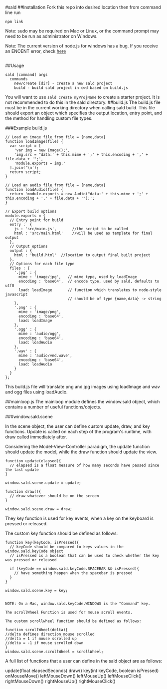 #sald
##Installation
Fork this repo into desired location then from command line run
```
npm link
```
Note: sudo may be required on Mac or Linux, or the command prompt may need to be
run as administrator on Windows.

Note: The current version of node.js for windows has a bug. If you receive an
ENOENT error, check [here](http://stackoverflow.com/questions/25093276/node-js-windows-error-enoent-stat-c-users-rt-appdata-roaming-npm)
##
##Usage
```
sald [command] args
  commands
    new/create [dir] - create a new sald project
    build - build sald project in cwd based on build.js
```
You will want to use `sald create myProjName` to create a starter project. It is not
recommended to do this in the sald directory.
##build.js
The build.js file must be in the current working directory when calling sald build.
This file should export an object which specifies the output location, entry point, and the method for handling custom file types.

###Example build.js
```
// Load an image file from file = {name,data}
function loadImage(file) {
  var script = [
    'var img = new Image();',
    'img.src = "data:' + this.mime + ';' + this.encoding + ',' + file.data + '";',
    'module.exports = img;'
  ].join('\n');
  return script;
}

// Load an audio file from file = {name,data}
function loadAudio(file) {
  return 'module.exports = new Audio("data:' + this.mime + ';' + this.encoding + ',' + file.data + '");';
}

// Export build options
module.exports = {
  // Entry point for build
  entry :  {
    js : 'src/main.js',       //the script to be called
    html : 'src/main.html'    //will be used as template for final output
  },
  // Output options
  output : {
    html : 'build.html'  //location to output final built project
  },
  // Options for each file type
  files : {
    '.jpg' : {
      mime : 'image/jpg',   // mime type, used by loadImage
      encoding : 'base64',  // encode type, used by sald, defaults to utf8
      load: loadImage       // function which translates to node-style javascript
                            // should be of type {name,data} -> string
    },
    '.png' : {
      mime : 'image/png',
      encoding : 'base64',
      load: loadImage
    },
    '.ogg' : {
      mime : 'audio/ogg',
      encoding : 'base64',
      load: loadAudio
    },
    '.wav' : {
      mime : 'audio/vnd.wave',
      encoding : 'base64',
      load: loadAudio
    }
  }
};
```

This build.js file will translate png and jpg images using loadImage and wav and ogg files using loadAudio.


##mainloop.js
The mainloop module defines the window.sald object, which contains a number of useful functions/objects.

###window.sald.scene

In the scene object, the user can define custom update, draw, and key functions. Update is called on each step of the program's runtime, with draw called immediately after. 

Considering the Model-View-Controller paradigm, the update function should update the model, while the draw function should update the view.

```
function update(elapsed){
  // elapsed is a float measure of how many seconds have passed since the last update
}

window.sald.scene.update = update;

function draw(){
  // draw whatever should be on the screen
}

window.sald.scene.draw = draw;
```

They key function is used for key events, when a key on the keyboard is pressed or released.

The custom key function should be defined as follows:

```
function key(keyCode, isPressed){
  // keyCode should be compared to keys values in the window.sald.keyCode object
  // isPressed is a boolean that can be used to check whether the key was pressed or released

  if (keyCode == window.sald.keyCode.SPACEBAR && isPressed){
    // have something happen when the spacebar is pressed
  }
}

window.sald.scene.key = key;


NOTE: On a Mac, window.sald.keyCode.WINDOWS is the "Command" key.

The scrollWheel Function is used for mouse scroll events.

The custom scrollwheel function should be defined as follows:

function scrollWheel(delta){
//delta defines direction mouse scrolled
//delta = 1 if mouse scrolled up
//delta = -1 if mouse scrolled down
}
window.sald.scene.scrollWheel = scrollWheel;
```


A full list of functions that a user can define in the sald object are as follows:

update(float elapsedSeconds)
draw()
key(int keyCode, boolean isPressed)
onMouseMove()
leftMouseDown()
leftMouseUp()
leftMouseClick()
rightMouseDown()
rightMouseUp()
rightMouseClick()
